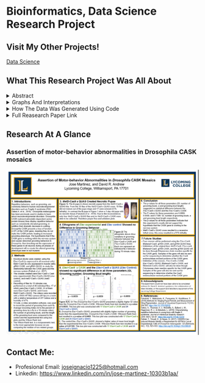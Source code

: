 # Bioinformatics, Data Science Research Project
## Visit My Other Projects!

[Data Science](https://github.com/marjose2/Martinez_Porfolio/tree/main/Data%20Science)

## What This Research Project Was All About
<details><summary>Abstract</summary>

>  Repetitive behaviors, such as grooming, are commonly linked to human neurodevelopmental disorders such as Fragile X syndrome (FSX) (Oakes A. et al., 2016).   Drosophila melanogaster has been previously used in studies to learn about neurodevelopmental disorders. Drosophila CASK (calcium/calmodulin-dependent serine protein kinase) lines display repetitive behavior such as consistently elevated grooming, despite their dramatic decrease in walking (Xingjie R. et al., 2013).  Drosophila CASK presents a loss of function (LOF) of the CASK gene, meaning they do not make the CASK protein, leading to increased grooming phenotype (Xingjie R. et al., 2013). Repetitive behavior, such as excessive grooming, is a crucial subject for researching disorders like FXS. By studying Drosophila CASK lines, neurodevelopmental disorders in humans, such as FXS, can be better understood (Oakes A. et al., 2016). In this study, the creation of knockout stocks, using the Elav>Cas9, Mef2>Cas9, gRNA CASK, and gRNA QUAS, will be used to study the relationship between the CASK gene and the nervous system. These stocks were created by crossing the Cas9/Gal4 lines, Elav>Cas9 and Mef2>Cas9, with either gRNA CASK or gRNA QUAS.  If the CASK gene is working in the nervous system, then knocking out the expression of these genes in all neurons during all phases of development will re-create the phenotype that we see in true null mutants. The Elav knockout stock and the control lines showed no statistical difference in the Grooming Index (GI), the number of grooming bouts, or the mean grooming bout length. The P-values for these parameters are 0.0859, 0.0469, and 0.7399, respectively. These numbers indicate that this experiment's results did not support the hypothesis that the CASK gene is working in the nervous system. In contrast, the Mef2>Cas9 x QUAS cross resulted in a recessive lethal cross. 
</details>
<details><summary> Graphs And Interpretations </summary>
  
<details><summary>1. Ethograms</summary>

<img src="https://github.com/marjose2/Martinez_Porfolio/blob/main/Research%20Project/images/Ethogram.PNG" width="500" />

> This ethogram from 13 individuals flies from the Elav>Cas9 x QUAS line. It should be noted that each row represents an individual fly’s behavior; the black color in the figure represents the time the fly spent grooming, while the grey portions of the figure represent the time the fly did not spend grooming though the 10 minute videos.
  
<img src="https://github.com/marjose2/Martinez_Porfolio/blob/main/Research%20Project/images/ethogram2.PNG" width="500" />

> This ethograms from 13 individual flies from the Elav>Cas9 x CASK line. It should be noted that each row represents an individual fly’s behavior; the black color in the figure represents the time the fly spent grooming, while the grey portions of the figure represent the time the fly did not spend grooming though the 10 minute videos.
 
</details>
  
<details><summary>2. Box Plot Charts Figures A-C</summary>
 <img src="https://github.com/marjose2/Martinez_Porfolio/blob/main/Research%20Project/images/Graph1.PNG" width="500" />

> Figure A shows the Box plots of the values of number of grooming index values of the Elav>Cas9 x CASK and Elav>Cas9 x QUAS represented using Box-and-whisker plots. The blue box shows the 25th-75th percentiles; the red line in the box shows the median. The black lines, extending form the blue box, with the whiskers represent the 9th and the 91th. (p-value=0.0859). This box plot was constructed with 17 Elav>Cas9 x CASK (11 females and 6 males) and 24 Elav>Cas9 x QUAS (12 females and 12 males).

<img src="https://github.com/marjose2/Martinez_Porfolio/blob/main/Research%20Project/images/Graph2.PNG" width="500" />

> Figure B shows Box plots of the values of the number of grooming bouts done by Elav>Cas9 x CASK and Elav>Cas9 x QUAS represented using Box-and-whisker plots. The blue box shows the 25th-75th percentiles; in the red line in the box shows the median. The black lines, extending form the blue box, with the whiskers represents the 9th and the 91th. (p-value 0.0469). This box plot was constructed with 17 Elav>Cas9 x CASK (11 females and 6 males) and 24 Elav>Cas9 x QUAS (12 females and 12 males).

<img src="https://github.com/marjose2/Martinez_Porfolio/blob/main/Research%20Project/images/Graph3.PNG" width="500" />

> Figure C shows Box plots of the values of the mean bout length done by Elav>Cas9  x CASK and Elav>Cas9 x QUAS represented using Box-and-whisker plots. The blue box shows the 25th-75th percentiles; in the red line in the box shows the median. The black lines, extending form the blue box, with the whiskers represents the 9th and the 91th. (p-value=0.7399). This box plot was constructed with 17 Elav>Cas9 x CASK (11 females and 6 males) and 24 Elav>Cas9 x QUAS (12 females and 12 males).
</details>
</details>

</details>
<details><summary>How The Data Was Generated Using Code</summary>
The data, of much each fly groomed in a 10 minute video, was extracted from using V-Code and Custom In Perl Scrips. V-code is an open-source video-annotation software that allows one to markdown and score when a fly groomed itself. When scoring the videos, each fly had a corresponding key, and whenever a fly started grooming, the key corresponding to that fly was pressed. The same key was pressed when the fly stopped grooming; this marked the beginnings and ends of a grooming bout, thus allowing for quantification of the amount of time spent grooming by each fly. 
Once the videos were scored using V-code they were turn into text files so the data, of much each fly groomed in a 10 minute video, could be extrated using custom, in-house Perl scripts. The custom scripts in Perl to parse the VCode output and quantify behavioral metrics for each fly, such as total grooming time, a number of grooming bouts, grooming index (GI, the percentage of time spent grooming during a given interval), and comparable indices for standing, walking and falling. For a detailed analysis of grooming, additional parameters were the type and frequency of grooming-site transitions within grooming bouts, and time spent grooming specific body parts. The Perl scripts produce tab-delimited output files that were imported to Microsoft Excel (Microsoft Corporation, Redmond, WA, USA) and MATLAB (MathWorks®, Natick, MA, USA) for further analysis.

</details>

</details>
<details><summary>Full Reasearch Paper Link</summary>
https://github.com/marjose2/Martinez_Porfolio/blob/main/Research%20Project/Bioinformatics%2C%20Data%20Science%20Research%20paper.docx
</details>
 
 
## Research At A Glance
### Assertion of motor-behavior abnormalities in Drosophila CASK mosaics

<img src="https://github.com/marjose2/Martinez_Porfolio/blob/main/Research%20Project/images/Poster.PNG" width="1500" />

## Contact Me:

+ Profesional Email: joseignacio1225@hotmail.com
+ Linkedin: https://www.linkedin.com/in/jose-martinez-10303b1aa/



